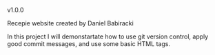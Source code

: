 v1.0.0

Recepie website created by Daniel Babiracki

In this project I will demonstartate how to use git version control, apply good commit messages, and use some basic HTML tags.